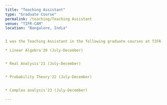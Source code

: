 ```yaml
---
title: "Teaching Assistant"
type: "Graduate Course"
permalink: /teaching/Teaching Assistant
venue: "TIFR-CAM"
location: "Bangalore, India"


I was the Teaching Assistant in the following graduate courses at TIFR-CAM.

* Linear Algebra'20 (July-December)


* Real Analysis'21 (July-December)


* Probability Theory'22 (July-December)


* Complex analysis'23 (July-December)

---
```

